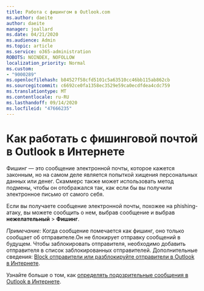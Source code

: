 ```yaml
---
title: Работа с фишингом в Outlook.com
ms.author: daeite
author: daeite
manager: joallard
ms.date: 04/21/2020
ms.audience: Admin
ms.topic: article
ms.service: o365-administration
ROBOTS: NOINDEX, NOFOLLOW
localization_priority: Normal
ms.custom:
- "9000289"
ms.openlocfilehash: b84527f58cfd5101c5a63510cc46bb115ab862cb
ms.sourcegitcommit: c6692ce0fa1358ec3529e59ca0ecdfdea4cdc759
ms.translationtype: MT
ms.contentlocale: ru-RU
ms.lasthandoff: 09/14/2020
ms.locfileid: "47666235"
---
```

# <a name="how-to-deal-with-a-phishing-email-in-outlook-on-the-web"></a>Как работать с фишинговой почтой в Outlook в Интернете

Фишинг — это сообщение электронной почты, которое кажется законным, но на самом деле является попыткой хищения персональных данных или денег. Скаммерс также может использовать метод подмены, чтобы он отображался так, как если бы вы получили электронное письмо от самого себя.

Если вы получаете сообщение электронной почты, похожее на phishing-атаку, вы можете сообщить о нем, выбрав сообщение и выбрав **нежелательный**  >  **Фишинг**.

*Примечание:* Когда сообщение помечается как фишинг, оно только сообщает об отправителе.Он не блокирует отправку сообщений в будущем. Чтобы заблокировать отправителя, необходимо добавить отправителя в список заблокированных отправителей. Дополнительные сведения: [Block отправители или разблокируйте отправители в Outlook в Интернете](https://support.office.com/article/9bf812d4-6995-4d19-901a-76d6e26939b0).

Узнайте больше о том, как [определять подозрительные сообщения в Outlook в Интернете](https://support.office.com/article/3d44102b-6ce3-4f7c-a359-b623bec82206).